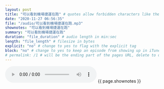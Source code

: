 ```yaml
---
layout: post
title: "可以看到機場捷運在跑" # quotes allow forbidden characters like the colon
date: "2020-11-27 06:56:35"
file: "/audio/可以看到機場捷運在跑.mp3"
shownotes: "可以看到機場捷運在跑"
summary: "可以看到機場捷運在跑"
duration: "file_duration" # audio length in min:sec
length: "file_length" # filesize in bytes
explicit: "no" # change to yes to flag with the explicit tag
block: "no" # change to yes to keep an episode from showing up in iTunes
# permalink: /1 # will be the ending part of the pages URL, delete to default to the title
---
```


<audio controls>
<source src="{{site.url}}{{site.baseurl}}{{ page.file }}" type="audio/x-mp3">
Your browser does not support the audio element.
</audio>
{{ page.shownotes }}
